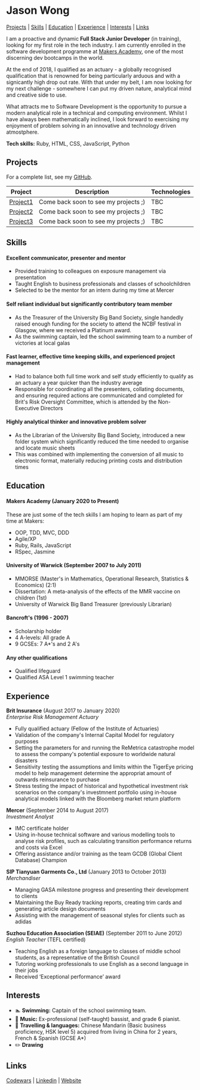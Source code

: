 # Jason Wong #

[Projects](#projects) | [Skills](#skills) | [Education](#education) | [Experience](#experience) | [Interests](#interests) | [Links](#links)

I am a proactive and dynamic **Full Stack Junior Developer** (in training), looking for my first role in the tech industry. I am currently enrolled in the software development programme at [Makers Academy](https://makers.tech/), one of the most discerning dev bootcamps in the world.

At the end of 2018, I qualified as an actuary - a globally recognised qualification that is renowned for being particularly arduous and with a signicantly high drop out rate. With that under my belt, I am now looking for my next challenge - somewhere I can put my driven nature, analytical mind and creative side to use.

What attracts me to Software Development is the opportunity to pursue a modern analytical role in a technical and computing environment. Whilst I have always been mathematically inclined, I look forward to exercising my enjoyment of problem solving in an innovative and technology driven atmostphere.

**Tech skills:** Ruby, HTML, CSS, JavaScript, Python

## Projects ##

For a complete list, see my [GitHub](https://github.com/jasylwong?tab=repositories).

| Project   | Description | Technologies |
|---        |---         |---           |
| [Project1](#link) | Come back soon to see my projects ;) | TBC |
| [Project2](#link) | Come back soon to see my projects ;) | TBC |
| [Project3](#link) | Come back soon to see my projects ;) | TBC |

## Skills ##

#### Excellent communicator, presenter and mentor ####
- Provided training to colleagues on exposure management via presentation
- Taught English to business professionals and classes of schoolchildren
- Selected to be the mentor for an intern during my time at Mercer

#### Self reliant individual but significantly contributory team member ####
- As the Treasurer of the University Big Band Society, single handedly raised enough funding for the society
to attend the NCBF festival in Glasgow, where we received a Platinum award.
- As the swimming captain, led the school swimming team to a number of victories at local galas

#### Fast learner, effective time keeping skills, and experienced project management ####
- Had to balance both full time work and self study efficiently to qualify as an actuary a year quicker than the industry average
- Responsible for coordinating all the presenters, collating documents, and ensuring required actions are communicated and completed for Brit's Risk Oversight Committee, which is attended by the Non-Executive Directors

#### Highly analytical thinker and innovative problem solver ####
- As the Librarian of the University Big Band Society, introduced a new folder system which significantly reduced the time needed
to organise and locate music sheets
- This was combined with implementing the conversion of all music to electronic format, materially reducing printing costs and
distribution times

## Education ##

#### Makers Academy (January 2020 to Present)

These are just some of the tech skills I am hoping to learn as part of my time at Makers:
- OOP, TDD, MVC, DDD
- Agile/XP
- Ruby, Rails, JavaScript
- RSpec, Jasmine

#### University of Warwick (September 2007 to July 2011)

- MMORSE (Master's in Mathematics, Operational Research, Statistics & Economics) (2:1)
- Dissertation: A meta-analysis of the effects of the MMR vaccine on children (1st)
- University of Warwick Big Band Treasurer (previously Librarian)

#### Bancroft's (1996 - 2007)

- Scholarship holder
- 4 A-levels: All grade A
- 9 GCSEs: 7 A*'s and 2 A's

#### Any other qualifications

- Qualified lifeguard
- Qualified ASA Level 1 swimming teacher

## Experience ##

**Brit Insurance** (August 2017 to January 2020)    
*Enterprise Risk Management Actuary*  
- Fully qualified actuary (Fellow of the Institute of Actuaries)
- Validation of the company's Internal Capital Model for regulatory purposes
- Setting the parameters for and running the ReMetrica catastrophe model to assess the company's potential exposure
to worldwide natural disasters
- Sensitivity testing the assumptions and limits within the TigerEye pricing model to help management
determine the appropriat amount of outwards reinsurance to purchase
- Stress testing the impact of historical and hypothetical investment risk scenarios on the company's investmnent
portfolio using in-house analytical models linked with the Bloomberg market return platform

**Mercer** (September 2014 to August 2017)   
*Investment Analyst*  
- IMC certificate holder
- Using in-house technical software and various modelling tools to analyse risk profiles, such as calculating 
transition performance returns and costs via Excel
- Offering assistance and/or training as the team GCDB (Global Client Database) Champion

**SIP Tianyuan Garments Co., Ltd** (January 2013 to October 2013)   
*Merchandiser*  
- Managing GASA milestone progress and presenting their development to clients
- Maintaining the Buy Ready tracking reports, creating trim cards and generating article design documents
- Assisting with the management of seasonal styles for clients such as adidas

**Suzhou Education Association (SEIAE)** (September 2011 to June 2012)   
*English Teacher* (TEFL certified)  
- Teaching English as a foreign language to classes of middle school students, as a representative of the British Council
- Tutoring working professionals to use English as a second language in their jobs
- Received ‘Exceptional performance’ award

## Interests ##

- :swimmer: **Swimming:** Captain of the school swimming team.
- :guitar: **Music:** Ex-professional (self-taught) bassist, and grade 6 pianist.
- :running: **Travelling & languages:** Chinese Mandarin (Basic business proficiency, HSK level 5) acquired from living in China for 2 years, French & Spanish (GCSE A*)
- :pencil2: **Drawing** 

## Links ##

 [Codewars](https://www.codewars.com/users/jasylwong) | [Linkedin](https://www.linkedin.com/in/jasylwong/) | [Website](#website)